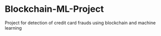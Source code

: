 # Blockchain-ML-Project
Project for detection of credit card frauds using blockchain and machine learning
